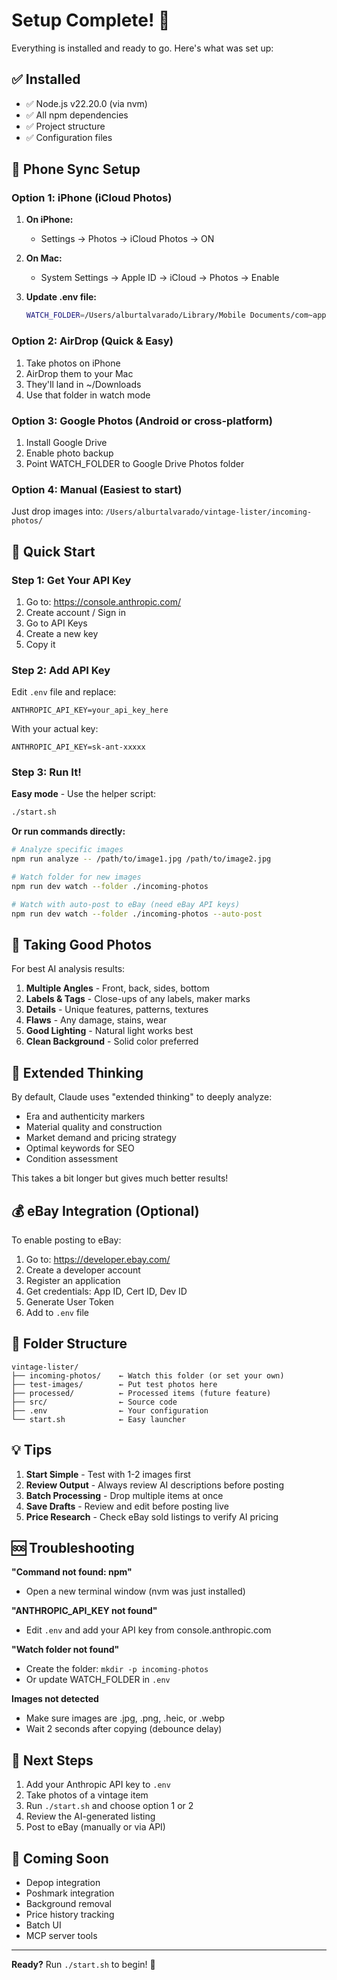 # Setup Complete! 🎉

Everything is installed and ready to go. Here's what was set up:

## ✅ Installed

- ✅ Node.js v22.20.0 (via nvm)
- ✅ All npm dependencies
- ✅ Project structure
- ✅ Configuration files

## 📱 Phone Sync Setup

### Option 1: iPhone (iCloud Photos)

1. **On iPhone:**
   - Settings → Photos → iCloud Photos → ON

2. **On Mac:**
   - System Settings → Apple ID → iCloud → Photos → Enable

3. **Update .env file:**
   ```bash
   WATCH_FOLDER=/Users/alburtalvarado/Library/Mobile Documents/com~apple~CloudDocs
   ```

### Option 2: AirDrop (Quick & Easy)

1. Take photos on iPhone
2. AirDrop them to your Mac
3. They'll land in ~/Downloads
4. Use that folder in watch mode

### Option 3: Google Photos (Android or cross-platform)

1. Install Google Drive
2. Enable photo backup
3. Point WATCH_FOLDER to Google Drive Photos folder

### Option 4: Manual (Easiest to start)

Just drop images into: `/Users/alburtalvarado/vintage-lister/incoming-photos/`

## 🚀 Quick Start

### Step 1: Get Your API Key

1. Go to: https://console.anthropic.com/
2. Create account / Sign in
3. Go to API Keys
4. Create a new key
5. Copy it

### Step 2: Add API Key

Edit `.env` file and replace:
```
ANTHROPIC_API_KEY=your_api_key_here
```

With your actual key:
```
ANTHROPIC_API_KEY=sk-ant-xxxxx
```

### Step 3: Run It!

**Easy mode** - Use the helper script:
```bash
./start.sh
```

**Or run commands directly:**

```bash
# Analyze specific images
npm run analyze -- /path/to/image1.jpg /path/to/image2.jpg

# Watch folder for new images
npm run dev watch --folder ./incoming-photos

# Watch with auto-post to eBay (need eBay API keys)
npm run dev watch --folder ./incoming-photos --auto-post
```

## 📸 Taking Good Photos

For best AI analysis results:

1. **Multiple Angles** - Front, back, sides, bottom
2. **Labels & Tags** - Close-ups of any labels, maker marks
3. **Details** - Unique features, patterns, textures
4. **Flaws** - Any damage, stains, wear
5. **Good Lighting** - Natural light works best
6. **Clean Background** - Solid color preferred

## 🧠 Extended Thinking

By default, Claude uses "extended thinking" to deeply analyze:
- Era and authenticity markers
- Material quality and construction
- Market demand and pricing strategy
- Optimal keywords for SEO
- Condition assessment

This takes a bit longer but gives much better results!

## 💰 eBay Integration (Optional)

To enable posting to eBay:

1. Go to: https://developer.ebay.com/
2. Create a developer account
3. Register an application
4. Get credentials: App ID, Cert ID, Dev ID
5. Generate User Token
6. Add to `.env` file

## 📂 Folder Structure

```
vintage-lister/
├── incoming-photos/    ← Watch this folder (or set your own)
├── test-images/        ← Put test photos here
├── processed/          ← Processed items (future feature)
├── src/                ← Source code
├── .env                ← Your configuration
└── start.sh            ← Easy launcher
```

## 💡 Tips

1. **Start Simple** - Test with 1-2 images first
2. **Review Output** - Always review AI descriptions before posting
3. **Batch Processing** - Drop multiple items at once
4. **Save Drafts** - Review and edit before posting live
5. **Price Research** - Check eBay sold listings to verify AI pricing

## 🆘 Troubleshooting

**"Command not found: npm"**
- Open a new terminal window (nvm was just installed)

**"ANTHROPIC_API_KEY not found"**
- Edit `.env` and add your API key from console.anthropic.com

**"Watch folder not found"**
- Create the folder: `mkdir -p incoming-photos`
- Or update WATCH_FOLDER in `.env`

**Images not detected**
- Make sure images are .jpg, .png, .heic, or .webp
- Wait 2 seconds after copying (debounce delay)

## 🎯 Next Steps

1. Add your Anthropic API key to `.env`
2. Take photos of a vintage item
3. Run `./start.sh` and choose option 1 or 2
4. Review the AI-generated listing
5. Post to eBay (manually or via API)

## 🔮 Coming Soon

- Depop integration
- Poshmark integration
- Background removal
- Price history tracking
- Batch UI
- MCP server tools

---

**Ready?** Run `./start.sh` to begin! 🚀
